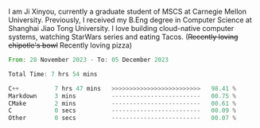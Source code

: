 I am Ji Xinyou, currently a graduate student of MSCS at Carnegie Mellon University. Previously, I received my B.Eng degree in Computer Science at Shanghai Jiao Tong University.
I love building cloud-native computer systems, watching StarWars series and eating Tacos. (~~Recently loving chipotle's bowl~~ Recently loving pizza)

<!--START_SECTION:waka-->

```rust
From: 28 November 2023 - To: 05 December 2023

Total Time: 7 hrs 54 mins

C++          7 hrs 47 mins   >>>>>>>>>>>>>>>>>>>>>>>>>   98.41 %
Markdown     3 mins          -------------------------   00.75 %
CMake        2 mins          -------------------------   00.61 %
C            0 secs          -------------------------   00.09 %
Other        0 secs          -------------------------   00.07 %
```

<!--END_SECTION:waka-->
